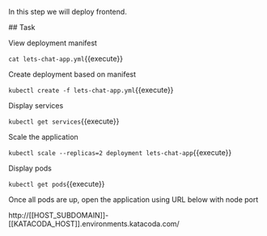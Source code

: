 In this step we will deploy frontend.

## Task

View deployment manifest

`cat lets-chat-app.yml`{{execute}}

Create deployment based on manifest

`kubectl create -f lets-chat-app.yml`{{execute}}

Display services

`kubectl get services`{{execute}}

Scale the application

`kubectl scale --replicas=2 deployment lets-chat-app`{{execute}}

Display pods

`kubectl get pods`{{execute}}

Once all pods are up, open the application using URL below with node port

http://[[HOST_SUBDOMAIN]]-[[KATACODA_HOST]].environments.katacoda.com/
